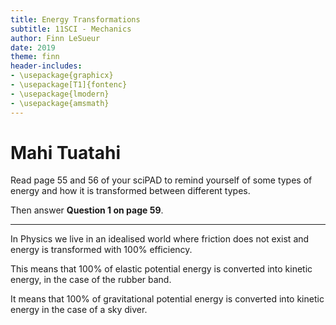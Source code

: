 ```yaml
---
title: Energy Transformations
subtitle: 11SCI - Mechanics
author: Finn LeSueur
date: 2019
theme: finn
header-includes:
- \usepackage{graphicx}
- \usepackage[T1]{fontenc}
- \usepackage{lmodern}
- \usepackage{amsmath}
---
```


# Mahi Tuatahi

Read page 55 and 56 of your sciPAD to remind yourself of some types of energy and how it is transformed between different types.

Then answer __Question 1 on page 59__.

---

In Physics we live in an idealised world where friction does not exist and energy is transformed with 100% efficiency.

This means that 100% of elastic potential energy is converted into kinetic energy, in the case of the rubber band.

It means that 100% of gravitational potential energy is converted into kinetic energy in the case of a sky diver.